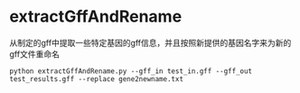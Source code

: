 # extractGffAndRename
从制定的gff中提取一些特定基因的gff信息，并且按照新提供的基因名字来为新的gff文件重命名

`python extractGffAndRename.py --gff_in test_in.gff --gff_out test_results.gff --replace gene2newname.txt`
